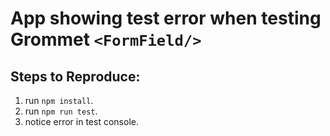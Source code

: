 # App showing test error when testing Grommet `<FormField/>`
## Steps to Reproduce:
1. run `npm install`.
2. run `npm run test`.
3. notice error in test console.
